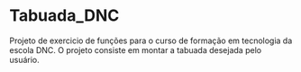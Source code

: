 # Tabuada_DNC

Projeto de exercicio de funções para o curso de formação em tecnologia da escola DNC.
O projeto consiste em montar a tabuada desejada pelo usuário.
